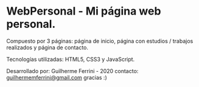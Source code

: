 # WebPersonal - Mi página web personal.

Compuesto por 3 páginas: página de inicio, página con estudios / trabajos realizados y página de contacto.

Tecnologías utilizadas: HTML5, CSS3 y JavaScript.

Desarrollado por: Guilherme Ferrini - 2020
contacto: guilhermemferrini@gmail.com
gracias :)
